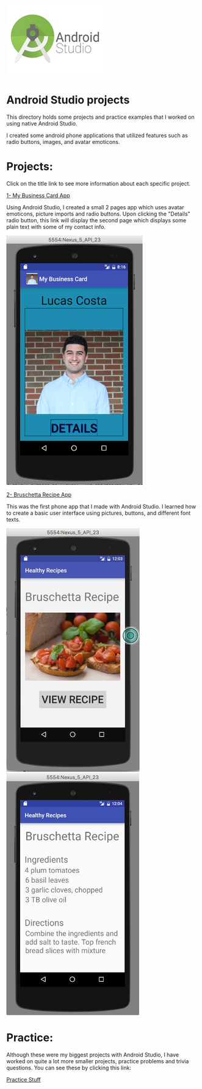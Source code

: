 <img src="img/android_studio_logo.jpg" width = 50% length = 50%>

# Android Studio projects
This directory holds some projects and practice examples that I worked on using native Android Studio.

I created some android phone applications that utilized features such as radio buttons, images, and avatar emoticons.

# Projects:

Click on the title link to see more information about each specific project.

[1- My Business Card App](https://github.com/lgc13/LucasCosta_portfolio/tree/master/android_studio/MyBusinessCard_app_project)

Using Android Studio, I created a small 2 pages app which uses avatar emoticons, picture imports and radio buttons. Upon clicking the "Details" radio button, this link will display the second page which displays some plain text with some of my contact info.

![Screenshot](MyBusinessCard_app_project/img/my_app.png)

[2- Bruschetta Recipe App](https://github.com/lgc13/LucasCosta_portfolio/tree/master/android_studio/Recipe_app_project)

This was the first phone app that I made with Android Studio. I learned how to create a basic user interface using pictures, buttons, and different font texts.

![Screenshot](Recipe_app_project/img/user1.png)
![Screenshot](Recipe_app_project/img/user2.png)

# Practice:

Although these were my biggest projects with Android Studio, I have worked on quite a lot more smaller projects, practice problems and trivia questions. You can see these by clicking this link:

[Practice Stuff](https://github.com/lgc13/LucasCosta_portfolio/tree/master/android_studio/practice)

